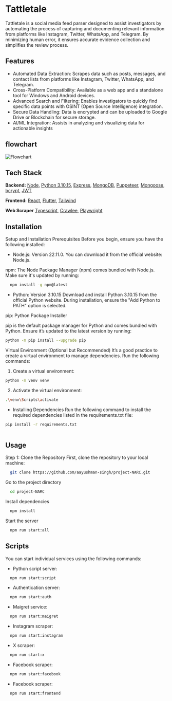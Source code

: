 
# Tattletale 



Tattletale is a social media feed parser designed to assist investigators by automating the process of capturing and documenting relevant information from platforms like Instagram, Twitter, WhatsApp, and Telegram. By minimizing human error, it ensures accurate evidence collection and simplifies the review process.








## Features

- Automated Data Extraction: Scrapes data such as posts, messages, and contact lists from platforms like Instagram, Twitter, WhatsApp, and Telegram.
- Cross-Platform Compatibility: Available as a web app and a standalone tool for Windows and Android devices.
- Advanced Search and Filtering: Enables investigators to quickly find specific data points with OSINT (Open Source Intelligence) integration.
- Secure Data Handling: Data is encrypted and can be uploaded to Google Drive or Blockchain for secure storage.
- AI/ML Integration: Assists in analyzing and visualizing data for actionable insights
## flowchart
<img src="./Readme Section Flowchart.png" alt="Flowchart"/>

## Tech Stack

**Backend:** [Node](https://nodejs.org/en), [Python 3.10.15](https://www.python.org/downloads/release/python-31015/), [Express](https://expressjs.com/), [MongoDB](https://www.mongodb.com/try), [Puppeteer](https://pptr.dev/), [Mongoose](https://mongoosejs.com/docs/), [bcrypt](https://www.npmjs.com/package/bcrypt), [JWT](hatgpt.com)

**Frontend:** [React](https://react.dev/), [Flutter](https://flutter.dev/?gad_source=1), [Tailwind](https://tailwindcss.com/)

**Web Scraper** [Typescript](https://www.typescriptlang.org/), [Crawlee](https://crawlee.dev/), [Playwright](https://playwright.dev/)
## Installation


Setup and Installation
Prerequisites
Before you begin, ensure you have the following installed:

- Node.js: Version 22.11.0. You can download it from the official website: Node.js.

npm: The Node Package Manager (npm) comes bundled with Node.js. Make sure it's updated by running:    
```bash
  npm install -g npm@latest
```
- Python: Version 3.10.15
Download and install Python 3.10.15 from the official Python website.
During installation, ensure the "Add Python to PATH" option is selected.

pip: Python Package Installer 

pip is the default package manager for Python and comes bundled with Python. Ensure it’s updated to the latest version by running:

```bash
python -m pip install --upgrade pip 
```

Virtual Environment (Optional but Recommended)
It’s a good practice to create a virtual environment to manage dependencies. Run the following commands:

1.  Create a virtual environment:
```bash
python -m venv venv  

```
2.  Activate the virtual environment:
```bash
.\venv\Scripts\activate  
```
- Installing Dependencies
Run the following command to install the required dependencies listed in the requirements.txt file:

```bash
pip install -r requirements.txt  
  
```



## Usage

Step 1: Clone the Repository
First, clone the repository to your local machine:
```bash
  git clone https://github.com/aayushman-singh/project-NARC.git
```
Go to the project directory

```bash
  cd project-NARC
```

Install dependencies

```bash
  npm install
```

Start the server

```bash
  npm run start:all
```

## Scripts

You can start individual services using the following commands:

- Python script server:
```bash
  npm run start:script  

```
- Authentication server:
```bash
  npm run start:auth  

```
- Maigret service:
```bash
  npm run start:maigret  

```
- Instagram scraper:
```bash
  npm run start:instagram  

```
- X scraper:
```bash
  npm run start:x  

```
- Facebook scraper:
```bash
  npm run start:facebook

```
- Facebook scraper:
```bash
  npm run start:frontend

```
